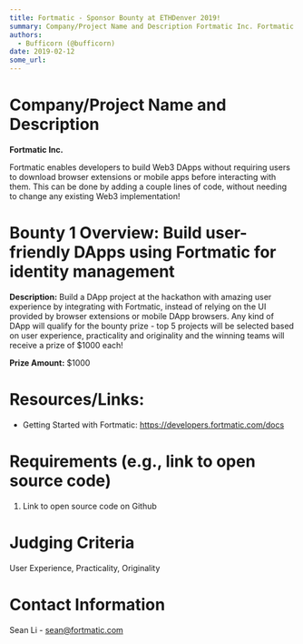 ```yaml
---
title: Fortmatic - Sponsor Bounty at ETHDenver 2019!
summary: Company/Project Name and Description Fortmatic Inc. Fortmatic enables developers to build Web3 DApps without requiring users to download browser extensions or mobile apps before interacting with them. This can be done by adding a couple lines of code, without needing to change any existing Web3 implementation! Bounty 1 Overview  Build user-friendly DApps using Fortmatic for identity management Description: Build a DApp project at the hackathon with amazing user experience by integrating with For
authors:
  - Bufficorn (@bufficorn)
date: 2019-02-12
some_url: 
---
```


# Company/Project Name and Description

**Fortmatic Inc.**

Fortmatic enables developers to build Web3 DApps without requiring users to download browser extensions or mobile apps before interacting with them. This can be done by adding a couple lines of code, without needing to change any existing Web3 implementation!

# Bounty 1 Overview: Build user-friendly DApps using Fortmatic for identity management

**Description:** Build a DApp project at the hackathon with amazing user experience by integrating with Fortmatic, instead of relying on the UI provided by browser extensions or mobile DApp browsers. Any kind of DApp will qualify for the bounty prize - top 5 projects will be selected based on user experience, practicality and originality and the winning teams will receive a prize of $1000 each!

**Prize Amount:** $1000

# Resources/Links:
- Getting Started with Fortmatic: https://developers.fortmatic.com/docs

# Requirements (e.g., link to open source code)

1. Link to open source code on Github

# Judging Criteria

User Experience, Practicality, Originality

# Contact Information

Sean Li - sean@fortmatic.com



